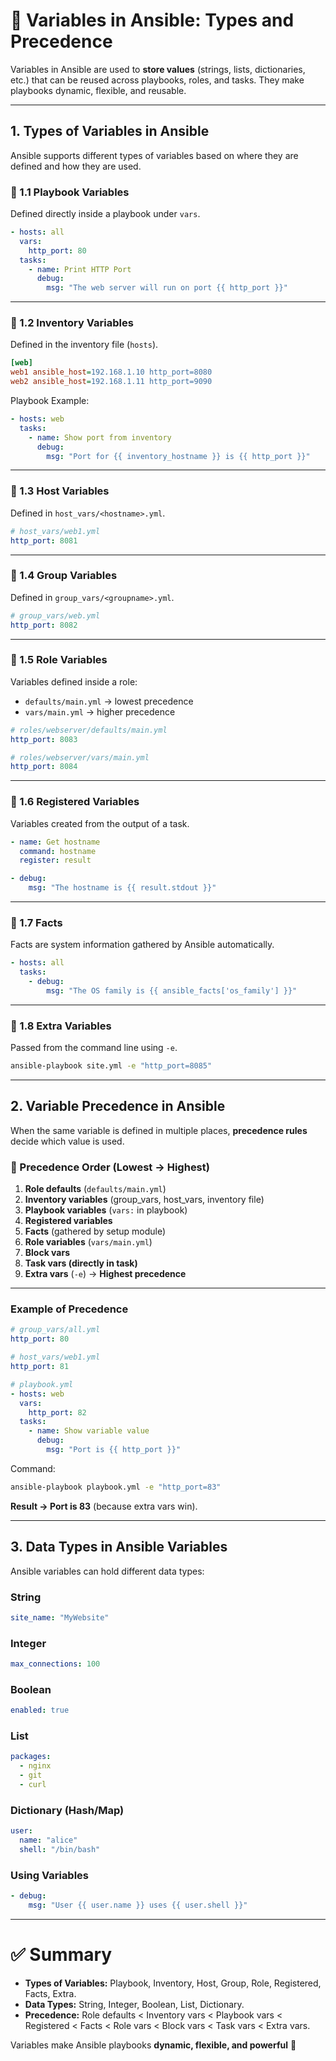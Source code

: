# 📝 Variables in Ansible: Types and Precedence

Variables in Ansible are used to **store values** (strings, lists, dictionaries, etc.) that can be reused across playbooks, roles, and tasks. They make playbooks dynamic, flexible, and reusable.

---

## 1. Types of Variables in Ansible

Ansible supports different types of variables based on where they are defined and how they are used.

### 🔹 1.1 Playbook Variables
Defined directly inside a playbook under `vars`.

```yaml
- hosts: all
  vars:
    http_port: 80
  tasks:
    - name: Print HTTP Port
      debug:
        msg: "The web server will run on port {{ http_port }}"
```

---

### 🔹 1.2 Inventory Variables
Defined in the inventory file (`hosts`).

```ini
[web]
web1 ansible_host=192.168.1.10 http_port=8080
web2 ansible_host=192.168.1.11 http_port=9090
```

Playbook Example:
```yaml
- hosts: web
  tasks:
    - name: Show port from inventory
      debug:
        msg: "Port for {{ inventory_hostname }} is {{ http_port }}"
```

---

### 🔹 1.3 Host Variables
Defined in `host_vars/<hostname>.yml`.

```yaml
# host_vars/web1.yml
http_port: 8081
```

---

### 🔹 1.4 Group Variables
Defined in `group_vars/<groupname>.yml`.

```yaml
# group_vars/web.yml
http_port: 8082
```

---

### 🔹 1.5 Role Variables
Variables defined inside a role:
- `defaults/main.yml` → lowest precedence
- `vars/main.yml` → higher precedence

```yaml
# roles/webserver/defaults/main.yml
http_port: 8083
```

```yaml
# roles/webserver/vars/main.yml
http_port: 8084
```

---

### 🔹 1.6 Registered Variables
Variables created from the output of a task.

```yaml
- name: Get hostname
  command: hostname
  register: result

- debug:
    msg: "The hostname is {{ result.stdout }}"
```

---

### 🔹 1.7 Facts
Facts are system information gathered by Ansible automatically.

```yaml
- hosts: all
  tasks:
    - debug:
        msg: "The OS family is {{ ansible_facts['os_family'] }}"
```

---

### 🔹 1.8 Extra Variables
Passed from the command line using `-e`.

```bash
ansible-playbook site.yml -e "http_port=8085"
```

---

## 2. Variable Precedence in Ansible

When the same variable is defined in multiple places, **precedence rules** decide which value is used.

### 📌 Precedence Order (Lowest → Highest)
1. **Role defaults** (`defaults/main.yml`)
2. **Inventory variables** (group_vars, host_vars, inventory file)
3. **Playbook variables** (`vars:` in playbook)
4. **Registered variables**
5. **Facts** (gathered by setup module)
6. **Role variables** (`vars/main.yml`)
7. **Block vars**
8. **Task vars (directly in task)**
9. **Extra vars** (`-e`) → **Highest precedence**

---

### Example of Precedence
```yaml
# group_vars/all.yml
http_port: 80

# host_vars/web1.yml
http_port: 81

# playbook.yml
- hosts: web
  vars:
    http_port: 82
  tasks:
    - name: Show variable value
      debug:
        msg: "Port is {{ http_port }}"
```

Command:
```bash
ansible-playbook playbook.yml -e "http_port=83"
```

**Result → Port is 83** (because extra vars win).

---

## 3. Data Types in Ansible Variables

Ansible variables can hold different data types:

### String
```yaml
site_name: "MyWebsite"
```

### Integer
```yaml
max_connections: 100
```

### Boolean
```yaml
enabled: true
```

### List
```yaml
packages:
  - nginx
  - git
  - curl
```

### Dictionary (Hash/Map)
```yaml
user:
  name: "alice"
  shell: "/bin/bash"
```

### Using Variables
```yaml
- debug:
    msg: "User {{ user.name }} uses {{ user.shell }}"
```

---

# ✅ Summary
- **Types of Variables:** Playbook, Inventory, Host, Group, Role, Registered, Facts, Extra.
- **Data Types:** String, Integer, Boolean, List, Dictionary.
- **Precedence:** Role defaults < Inventory vars < Playbook vars < Registered < Facts < Role vars < Block vars < Task vars < Extra vars.

Variables make Ansible playbooks **dynamic, flexible, and powerful** 🚀
